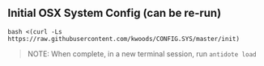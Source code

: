 ## Initial OSX System Config (can be re-run)

```
bash <(curl -Ls https://raw.githubusercontent.com/kwoods/CONFIG.SYS/master/init)
```

> NOTE: When complete, in a new terminal session, run `antidote load`
